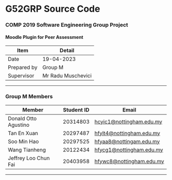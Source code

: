 # G52GRP Source Code

### COMP 2019 Software Engineering Group Project
#### Moodle Plugin for Peer Assessment

| Item        | Detail             |
| ----------- | ------------------ |
| Date        | 19-04-2023         |
| Prepared by | Group M            |
| Supervisor  | Mr Radu Muschevici |

---

### Group M Members
| Member                        | Student ID | Email                    |
| ----------------------------- | ---------- | ------------------------ |
| Donald Otto Agustino          | 20314803   | hcyic1@nottingham.edu.my |
| Tan En Xuan                   | 20297487   | hfylt4@nottingham.edu.my |
| Soo Min Hao                   | 20297525   | hfyaa8@nottingam.edu.my  |
| Wang Tianheng                 | 20122434   | hfycg1@nottingham.edu.my |
| Jeffrey Loo Chun Fai          | 20403958   | hfywc8@nottingham.edu.my |

---
